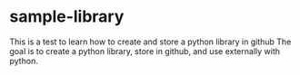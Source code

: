 # sample-library
This is a test to learn how to create and store a python library in github
The goal is to create a python library, store in github, and use externally with python.